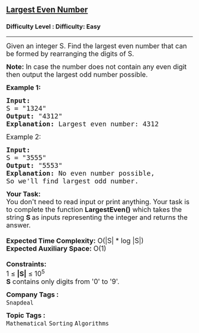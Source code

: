 <h2><a href="https://www.geeksforgeeks.org/problems/largest-even-number3821/1?page=6&category=Sorting&sortBy=difficulty">Largest Even Number</a></h2><h3>Difficulty Level : Difficulty: Easy</h3><hr><div class="problems_problem_content__Xm_eO"><p><span style="font-size:18px">Given an integer S. Find the largest even number that can be formed by rearranging the digits of S.</span></p>

<p><span style="font-size:18px"><strong>Note:</strong> In case the number does not contain any even digit then output the largest odd number possible.</span></p>

<p><span style="font-size:18px"><strong>Example 1:</strong></span></p>

<pre><span style="font-size:18px"><strong>Input:</strong>
S = "1324"
<strong>Output:</strong> "4312"
<strong>Explanation:</strong> Largest even number: 4312</span>
</pre>

<p><span style="font-size:18px">Example 2:</span></p>

<pre><span style="font-size:18px"><strong>Input:</strong>
S = "3555"
<strong>Output:</strong> "5553"
<strong>Explanation:</strong> No even number possible,
So we'll find largest odd number.</span>
</pre>

<p><span style="font-size:18px"><strong>Your Task:&nbsp;&nbsp;</strong><br>
You don't need to read input or print anything. Your task is to complete the function&nbsp;<strong>LargestEven()</strong>&nbsp;which takes the string <strong>S&nbsp;</strong>as inputs representing the integer&nbsp;and returns the answer.<br>
<br>
<strong>Expected Time Complexity:</strong>&nbsp;O(|S| * log |S|)<br>
<strong>Expected Auxiliary Space:</strong>&nbsp;O(1)<br>
<br>
<strong>Constraints:</strong><br>
1 ≤ <strong>|S|</strong> ≤ 10<sup>5</sup><br>
<strong>S</strong> contains only digits from '0' to '9'.</span></p>
</div><p><span style=font-size:18px><strong>Company Tags : </strong><br><code>Snapdeal</code>&nbsp;<br><p><span style=font-size:18px><strong>Topic Tags : </strong><br><code>Mathematical</code>&nbsp;<code>Sorting</code>&nbsp;<code>Algorithms</code>&nbsp;